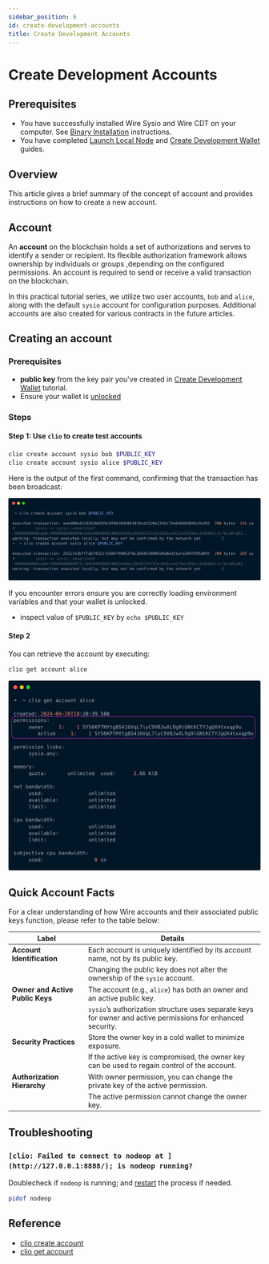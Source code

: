 ```yaml
---
sidebar_position: 6
id: create-development-accounts
title: Create Development Accounts
---
```


# Create Development Accounts

## Prerequisites

- You have successfully installed Wire Sysio and Wire CDT on your computer. See [Binary Installation](./install-dependencies.md#binary-installation) instructions.
- You have completed [Launch Local Node](./launch-local-node.mdx) and [Create Development Wallet](./create-development-wallet.md) guides.
  
## Overview

This article gives a brief summary of the concept of account and provides instructions on how to create a new account.

## Account

An **account** on the blockchain holds a set of authorizations and serves to identify a sender or recipient. Its flexible authorization framework allows ownership by individuals or groups ,depending on the configured permissions. An account is required to send or receive a valid transaction on the blockchain.

In this practical tutorial series, we utilize two user accounts, `bob` and `alice`, along with the default `sysio` account for configuration purposes. Additional accounts are also created for various contracts in the future articles.

## Creating an account

### Prerequisites

- **public key** from the key pair you've created in [Create Development Wallet](create-development-wallet.md#import-keys-into-your-wallet) tutorial.
- Ensure your wallet is [unlocked](create-development-wallet#unlock-a-wallet)

### Steps

#### Step 1: Use `clio` to create test accounts

```bash
clio create account sysio bob $PUBLIC_KEY
clio create account sysio alice $PUBLIC_KEY
```

Here is the output of the first command, confirming that the transaction has been broadcast:

![creating-account](/img/clio-create-account.png)

If you encounter errors ensure you are correctly loading environment variables and that your wallet is unlocked.

- inspect value of `$PUBLIC_KEY` by `echo $PUBLIC_KEY`

#### Step 2

You can retrieve the account by executing:

```bash
clio get account alice
```

![get-account](/img/clio-get-account.png)

## Quick Account Facts

For a clear understanding of how Wire accounts and their associated public keys function, please refer to the table below:

| Label                            | Details                                                                                                    |
|----------------------------------|------------------------------------------------------------------------------------------------------------|
| **Account Identification**       | Each account is uniquely identified by its account name, not by its public key.                            |
|                                  | Changing the public key does not alter the ownership of the `sysio` account.                                 |
| **Owner and Active Public Keys** | The account (e.g., `alice`) has both an owner and an active public key.                                    |
|                                  | `sysio`’s authorization structure uses separate keys for owner and active permissions for enhanced security. |
| **Security Practices**           | Store the owner key in a cold wallet to minimize exposure.                                                 |
|                                  | If the active key is compromised, the owner key can be used to regain control of the account.              |
| **Authorization Hierarchy**      | With owner permission, you can change the private key of the active permission.                            |
|                                  | The active permission cannot change the owner key.                                                         |

## Troubleshooting

### `[clio: Failed to connect to nodeop at ](http://127.0.0.1:8888/); is nodeop running?`

Doublecheck if `nodeop` is running; and [restart](./launch-local-node.mdx#starting-nodeop) the process if needed.

```bash
pidof nodeop
```

## Reference

- [clio create account](/docs/api-reference/tooling/clio/command-reference/create/account.md)
- [clio get account](/docs/api-reference/tooling/clio/command-reference/get/account.md)
